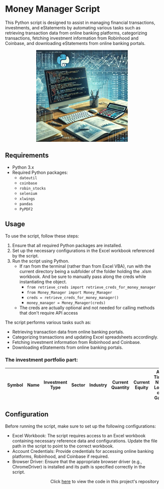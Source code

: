 # Money Manager Script

This Python script is designed to assist in managing financial transactions, investments, and eStatements by automating various tasks such as retrieving transaction data from online banking platforms, categorizing transactions, fetching investment information from Robinhood and Coinbase, and downloading eStatements from online banking portals.

<div style="text-align: center;">
    <img src="Money%20Manager%20Logo.jpg" alt="Money Manager Logo" width="300"/>
</div>

## Requirements

- Python 3.x
- Required Python packages:
    - `dateutil`
    - `coinbase`
    - `robin_stocks`
    - `selenium`
    - `xlwings`
    - `pandas`
    - `PyPDF2`

## Usage

To use the script, follow these steps:

1. Ensure that all required Python packages are installed.
2. Set up the necessary configurations in the Excel workbook referenced by the script.
3. Run the script using Python.
   - If ran from the terminal (rather than from Excel VBA), run with the current directory being a subfolder of the folder holding the .xlsm workbook. And be sure to manually pass along the creds while instantiating the object. 
     - `from retrieve_creds import retrieve_creds_for_money_manager`
     - `from Money_Manager import Money_Manager`
     - `creds = retrieve_creds_for_money_manager()`
     - `money_manager = Money_Manager(creds)`
   - The creds are actually optional and not needed for calling methods that don't require API access

The script performs various tasks such as:

- Retrieving transaction data from online banking portals.
- Categorizing transactions and updating Excel spreadsheets accordingly.
- Fetching investment information from Robinhood and Coinbase.
- Downloading eStatements from online banking portals.

### The investment portfolio part:

| Symbol | Name | Investment Type | Sector | Industry | Current Quantity | Current Equity | All Time Net Loss or Gain |
|--------|------|-----------------|--------|----------|------------------|----------------|--------------------------|

## Configuration

Before running the script, make sure to set up the following configurations:

- Excel Workbook: The script requires access to an Excel workbook containing necessary reference data and configurations. Update the file path in the script to point to the correct workbook.
- Account Credentials: Provide credentials for accessing online banking platforms, Robinhood, and Coinbase if required.
- Browser Driver: Ensure that the appropriate browser driver (e.g., ChromeDriver) is installed and its path is specified correctly in the script.

<p align="right">Click <a href="https://github.com/bhyman67/Functionalities-for-my-Money-Manager">here</a> to view the code in this project's repository<p>